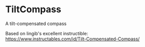 # TiltCompass
A tilt-compensated compass

Based on lingib's excellent instructible:
https://www.instructables.com/id/Tilt-Compensated-Compass/


